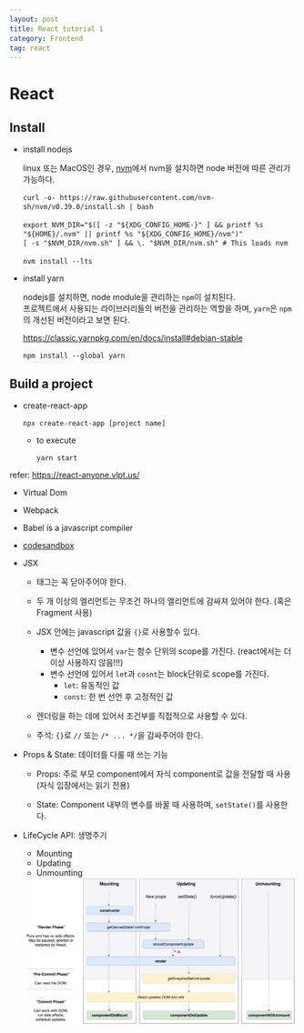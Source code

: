```yaml
---
layout: post
title: React tutorial 1
category: Frontend
tag: react
---
```


# React 

## Install 

* install nodejs 

    linux 또는 MacOS인 경우, [nvm](https://github.com/nvm-sh/nvm)에서 nvm을 설치하면 node 버전에 따른 관리가 가능하다. 
    ```
    curl -o- https://raw.githubusercontent.com/nvm-sh/nvm/v0.39.0/install.sh | bash

    export NVM_DIR="$([ -z "${XDG_CONFIG_HOME-}" ] && printf %s "${HOME}/.nvm" || printf %s "${XDG_CONFIG_HOME}/nvm")"
    [ -s "$NVM_DIR/nvm.sh" ] && \. "$NVM_DIR/nvm.sh" # This loads nvm

    nvm install --lts
    ```

* install yarn

    nodejs를 설치하면, node module을 관리하는 `npm`이 설치된다. </br>
    프로젝트에서 사용되는 라이브러리들의 버전을 관리하는 역할을 하며, `yarn`은 `npm`의 개선된 버전이라고 보면 된다. </br>

    https://classic.yarnpkg.com/en/docs/install#debian-stable

    ```
    npm install --global yarn
    ```

## Build a project

* create-react-app
    ```
    npx create-react-app [project name]
    ```

    * to execute 
        ```
        yarn start
        ```
    
    



refer:
https://react-anyone.vlpt.us/

* Virtual Dom

* Webpack

* Babel
    is a javascript compiler

* [codesandbox](https://codesandbox.io/s/4r6lqrlvj9)

* JSX
    * 태그는 꼭 닫아주어야 한다.
    * 두 개 이상의 엘리먼트는 무조건 하나의 엘리먼트에 감싸져 있어야 한다. (혹은 Fragment 사용)
    * JSX 안에는 javascript 값을 `{}`로 사용할수 있다. 
        * 변수 선언에 있어서 `var`는 함수 단위의 scope를 가진다. (react에서는 더 이상 사용하지 않음!!!)
        * 변수 선언에 있어서 `let`과 `cosnt`는 block단위로 scope를 가진다. 
            * `let`: 유동적인 값
            * `const`: 한 번 선언 후 고정적인 값

    * 렌더링을 하는 데에 있어서 조건부를 직접적으로 사용할 수 있다. 

    * 주석: `{}`로 `//` 또는 `/* ... */`을 감싸주어야 한다. 

* Props & State: 데이터를 다룰 때 쓰는 기능
    * Props: 주로 부모 component에서 자식 component로 값을 전달할 때 사용 (자식 입장에서는 읽기 전용)

    * State: Component 내부의 변수를 바꿀 때 사용하며, `setState()`를 사용한다. 

* LifeCycle API: 생명주기
    * Mounting
    * Updating
    * Unmounting

    <img src='/assets/react_intro/lifecycle.png'>


